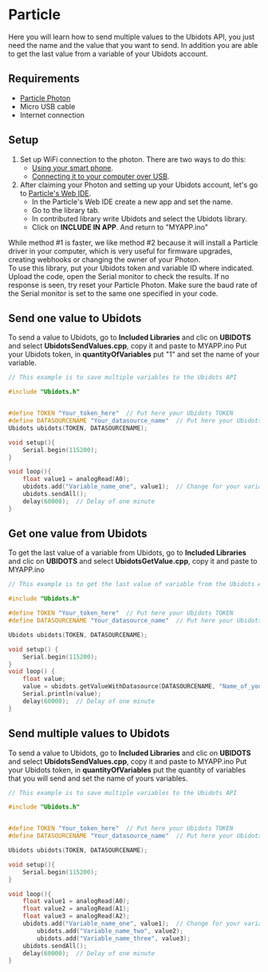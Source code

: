 # Particle

Here you will learn how to send multiple values to the Ubidots API, you just need the name and the value that you want to send. In addition you are able to get the last value from a variable of your Ubidots account.

## Requirements

* [Particle Photon](https://store.particle.io/)
* Micro USB cable
* Internet connection

## Setup

1. Set up WiFi connection to the photon. There are two ways to do this:
    * [Using your smart phone](https://docs.particle.io/guide/getting-started/start/core/).
    * [Connecting it to your computer over USB](https://docs.particle.io/guide/getting-started/connect/core/).
2. After claiming your Photon and setting up your Ubidots account, let's go to [Particle's Web IDE](https://build.particle.io/build).
    * In the Particle's Web IDE create a new app and set the name.
    * Go to the library tab.
    * In contributed library write Ubidots and select the Ubidots library.
    * Click on **INCLUDE IN APP**. And return to "MYAPP.ino"

<aside class="notice">
    While method #1 is faster, we like method #2 because it will install a Particle driver in your computer, which is very useful for firmware upgrades, creating webhooks or changing the owner of your Photon.
</aside>
<aside class="notice">
To use this library, put your Ubidots token and variable ID where indicated.
Upload the code, open the Serial monitor to check the results. If no response is seen, try reset your Particle Photon. Make sure the baud rate of the Serial monitor is set to the same one specified in your code.
</aside>


## Send one value to Ubidots

To send a value to Ubidots, go to **Included Libraries** and clic on **UBIDOTS** and select **UbidotsSendValues.cpp**, copy it and paste to MYAPP.ino
Put your Ubidots token, in **quantityOfVariables** put "1" and set the name of your variable.

```c++
// This example is to save multiple variables to the Ubidots API

#include "Ubidots.h"


#define TOKEN "Your_token_here"  // Put here your Ubidots TOKEN
#define DATASOURCENAME "Your_datasource_name"  // Put here your Ubidots datasource name 
Ubidots ubidots(TOKEN, DATASOURCENAME);

void setup(){
    Serial.begin(115200);
}

void loop(){
    float value1 = analogRead(A0); 
    ubidots.add("Variable_name_one", value1);  // Change for your variable name
    ubidots.sendAll();
    delay(60000);  // Delay of one minute
}
```


## Get one value from Ubidots

To get the last value of a variable from Ubidots,  go to **Included Libraries** and clic on **UBIDOTS** and select **UbidotsGetValue.cpp**, copy it and paste to MYAPP.ino

```c++
// This example is to get the last value of variable from the Ubidots API

#include "Ubidots.h"

#define TOKEN "Your_token_here"  // Put here your Ubidots TOKEN
#define DATASOURCENAME "Your_datasource_name"  // Put here your Ubidots datasource name 

Ubidots ubidots(TOKEN, DATASOURCENAME);

void setup() {
    Serial.begin(115200);
}
void loop() {    
    float value;
    value = ubidots.getValueWithDatasource(DATASOURCENAME, "Name_of_your_variable");
    Serial.println(value);
    delay(60000);  // Delay of one minute
}

```

## Send multiple values to Ubidots 

To send a value to Ubidots, go to **Included Libraries** and clic on **UBIDOTS** and select **UbidotsSendValues.cpp**, copy it and paste to MYAPP.ino
Put your Ubidots token, in **quantityOfVariables** put the quantity of variables that you will send and set the name of yours variables.

```c++
// This example is to save multiple variables to the Ubidots API

#include "Ubidots.h"


#define TOKEN "Your_token_here"  // Put here your Ubidots TOKEN
#define DATASOURCENAME "Your_datasource_name"  // Put here your Ubidots datasource name 

Ubidots ubidots(TOKEN, DATASOURCENAME);

void setup(){
    Serial.begin(115200);
}

void loop(){
    float value1 = analogRead(A0);
    float value2 = analogRead(A1);
    float value3 = analogRead(A2); 
    ubidots.add("Variable_name_one", value1);  // Change for your variable name
        ubidots.add("Variable_name_two", value2);
        ubidots.add("Variable_name_three", value3);
    ubidots.sendAll();
    delay(60000);  // Delay of one minute
}
```


